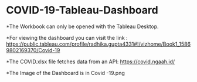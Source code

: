 # COVID-19-Tableau-Dashboard
*The Workbook can only be opened with the Tableau Desktop.

*For viewing the dashboard you can visit the link : https://public.tableau.com/profile/radhika.gupta4331#!/vizhome/Book1_15869802169370/Covid-19

*The COVID.xlsx file fetches data from an API: https://covid.ngaah.id/

*The Image of the Dashboard is in Covid -19.png
